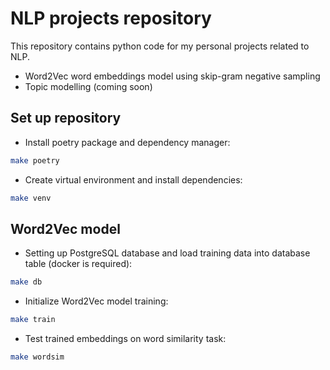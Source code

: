 # NLP projects repository

This repository contains python code for my personal projects related to NLP.
- Word2Vec word embeddings model using skip-gram negative sampling
- Topic modelling (coming soon)

## Set up repository
- Install poetry package and dependency manager:
```bash
make poetry
```

- Create virtual environment and install dependencies:
```bash
make venv
```

## Word2Vec model
- Setting up PostgreSQL database and load training data into database table (docker is required):
```bash
make db
```

- Initialize Word2Vec model training:
```bash
make train
```
- Test trained embeddings on word similarity task:
```bash
make wordsim
```
